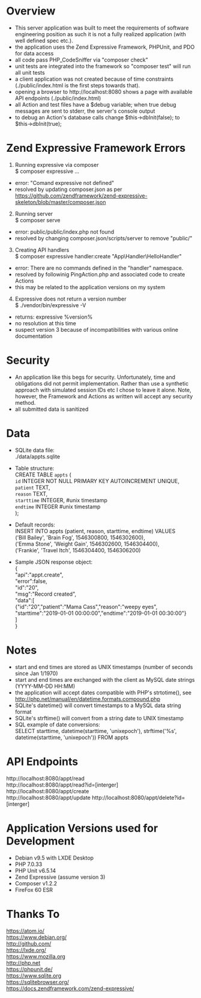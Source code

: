 Overview  
===  
- This server application was built to meet the requirements of software engineering position as such it is not a fully realized application (with well defined spec etc.).  
- the application uses the Zend Expressive Framework, PHPUnit, and PDO for data access
- all code pass PHP_CodeSniffer via "composer check"  
- unit tests are integrated into the framework so "composer test" will run all unit tests  
- a client application was not created because of time constraints (./public/index.html is the first steps towards that).  
- opening a browser to http://localhost:8080 shows a page with available API endpoints (./public/index.html)  
- all Action and test files have a $debug variable; when true debug messages are sent to stderr, the server's console output  
- to debug an Action's database calls change $this->dbInit(false); to $this->dbInit(true);  


Zend Expressive Framework Errors
====  
1. Running expressive via composer  
$ composer expressive ...  
- error: "Comand expressive not defined"  
- resolved by updating composer.json as per   https://github.com/zendframework/zend-expressive-skeleton/blob/master/composer.json  

2. Running server  
$ composer serve  
- error: public/public/index.php not found
- resolved by changing composer.json/scripts/server to remove "public/"  

3. Creating API handlers  
$ composer expressive handler:create "App\Handler\HelloHandler"  
- error: There are no commands defined in the "handler" namespace.
- resolved by followinig PingAction.php and associated code to create Actions  
- this may be related to the application versions on my system  

4. Expressive does not return a version number  
$ ./vendor/bin/expressive -V  

- returns: expressive %version%
- no resolution at this time  
- suspect version 3 because of incompatibilities with various online documentation  


Security  
===  
- An application like this begs for security.  Unfortunately, time and obligations did not permit implementation.  Rather than use a synthetic approach with simulated session IDs etc I chose to leave it alone.  Note, however, the Framework and Actions as written will accept any security method.  
- all submitted data is sanitized  


Data  
===  
- SQLite data file:  
	./data/appts.sqlite  

- Table structure:  
	CREATE TABLE `appts` (  
		`id`	INTEGER NOT NULL PRIMARY KEY AUTOINCREMENT UNIQUE,  
		`patient`	TEXT,  
		`reason`	TEXT,  
		`starttime`	INTEGER,		#unix timestamp  
		`endtime`	INTEGER				#unix timestamp  
	);  

- Default records:  
	INSERT INTO appts (patient, reason, starttime, endtime) VALUES  
     ('Bill Bailey', 'Brain Fog', 1546300800, 1546302600),  
     ('Emma Stone', 'Weight Gain', 1546302600, 1546304400),  
     ('Frankie', 'Travel Itch', 1546304400, 1546306200)  

- Sample JSON response object:  
	{  
		"api":"appt.create",  
		"error":false,  
		"id":"20",  
		"msg":"Record created",  
		"data":[  
			{"id":"20","patient":"Mama Cass","reason":"weepy eyes",  
			"starttime":"2019-01-01 00:00:00","endtime":"2019-01-01 00:30:00"}  
		]  
}  

Notes
===
- start and end times are stored as UNIX timestamps (number of seconds since Jan 1/1970)  
- start and end times are exchanged with the client as MySQL date strings (YYYY-MM-DD HH:MM)  
- the application will accept dates compatible with PHP's strtotime(), see http://php.net/manual/en/datetime.formats.compound.php  
- SQLite's datetime() will convert timestamps to a MySQL data string format  
- SQLite's strftime() will convert from a string date to UNIX timestamp  
- SQL example of date conversions:  
SELECT starttime, datetime(starttime, 'unixepoch'), strftime('%s',	datetime(starttime, 'unixepoch')) FROM appts  


API Endpoints  
===  
http://localhost:8080/appt/read  
http://localhost:8080/appt/read?id=[interger]  
http://localhost:8080/appt/create  
http://localhost:8080/appt/update
http://localhost:8080/appt/delete?id=[interger]  


Application Versions used for Development  
===  
- Debian v9.5 with LXDE Desktop  
- PHP 7.0.33  
- PHP Unit v6.5.14  
- Zend Expressive (assume version 3)  
- Composer v1.2.2  
- FireFox 60 ESR  


Thanks To  
===  
https://atom.io/  
https://www.debian.org/  
http://github.com/  
https://lxde.org/  
https://www.mozilla.org  
http://php.net  
https://phpunit.de/  
https://www.sqlite.org  
https://sqlitebrowser.org/  
https://docs.zendframework.com/zend-expressive/  
